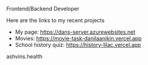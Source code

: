 Frontend/Backend Developer

Here are the links to my recent projects
  - My page: https://dans-server.azurewebsites.net
  - Movies: https://movie-task-danilaanikin.vercel.app
  - School history quiz: https://history-lilac.vercel.app

ashvins.health

